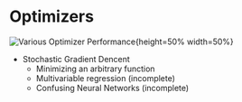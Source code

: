 # Optimizers
![Various Optimizer Performance](https://github.com/Jaewan-Yun/optimizer-visualization/raw/master/figures/movie12.gif){height=50% width=50%}
* Stochastic Gradient Dencent
  * Minimizing an arbitrary function
  * Multivariable regression (incomplete)
  * Confusing Neural Networks (incomplete)
